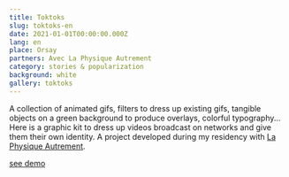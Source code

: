 ```yaml
---
title: Toktoks
slug: toktoks-en
date: 2021-01-01T00:00:00.000Z
lang: en
place: Orsay
partners: Avec La Physique Autrement
category: stories & popularization
background: white
gallery: toktoks
---
```

A collection of animated gifs, filters to dress up existing gifs, tangible objects on a green background to produce overlays, colorful typography... Here is a graphic kit to dress up videos broadcast on networks and give them their own identity. A project developed during my residency with [La Physique Autrement](https://hebergement.universite-paris-saclay.fr/supraconductivite/projet/toktoks/).

[see demo](https://youtu.be/uIqkitE1gqQ?feature=shared)
